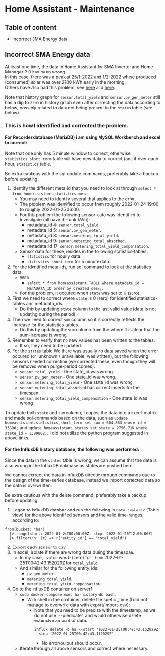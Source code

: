 # Home Assistant - Maintenance

## Table of content

- [Incorrect SMA Energy data](https://github.com/slittorin/home-assistant-maintenance#incorrect-sma-energy-data)

## Incorrect SMA Energy data

At least one time, the data in Home Assistant for SMA Inverter and Home Manager 2.0 has been wrong.\
In this case, there was a peak at 25/1-2022 and 1/2-2022 where produced (consumed) solar was over 2700 kWh early in the morning.\
Others have also had this problem, see [here](https://community.home-assistant.io/t/sma-solar-sensor-pv-gen-meter-showing-inconsistent-data/368280) and [here](https://github.com/home-assistant/core/issues/61838).

Note that history graph for `sensor.total_yield` and `sensor.pv_gen_meter` still has a dip to zero in history graph even after correcting the data according to below, possibly related to data not being present in the `states` table (see below).

### This is how I identified and corrected the problem.

#### For Recorder database (MariaDB) i am using MySQL Workbench and excel to correct:

Note that one only has 5 minute window to correct, otherwise `statistics_short_term` table will have new data to correct (and if over each hour, `statistics` table.

Be extra cautious with the sql-update commands, preferably take a backup before updating.

1. Identify the different meta-id that you need to look at through `select * from homeassistant.statistics_meta`.
   - You may need to identify several that applies to the error.
   - The problem was identified to occur from roughly 2022-01-24 19:00 to roughly 2022-01-25 06:00.
   - For this problem the following sensor-data was identified to investigate (all have the unit kWh):
     - metadata_id 4: `sensor.total_yield`.
     - metadata_id 5: `sensor.pv_gen_meter`.
     - metadata_id 8: `sensor.metering_total_yield`.
     - metadata_id 9: `sensor.metering_total_absorbed`.
     - metadata_id 17: `sensor.metering_total_yield_compensation`.
   - Sensor data for these, resides in the following statistics-tables:
     - `statistics` for hourly data.
     - `statistics_short_term` for 5 minute data.
2. For the identified meta-ids, run sql command to look at the statistics data:
   - With:
     - `select * from homeassistant.TABLE where metadata_id = METADATA_ID order by created desc;`.
   - For this problem, it occured when `state` was set to 0 (zero).
3. First we need to correct where `state` is 0 (zero) for identified statistics-tables and metadata_ids.
   - Do this by updating `state` column to the last valid value (data is not updating during the period).
4. Then we need to correct `sum` column so it is correctly reflects the increase for the statistics-tables.
   - Do this by updating the `sum` column from the where it is clear that the sum-increase is wrong.
5. Remember to verify that no new values has been written to the tables.
   - If so, they need to be updated.
6. For the `states` table We there was usually no data saved when the error occured (or 'unknown'/'unavailable' was written), but the following sensors needed correction (we corrected these, even though they will be removed when purge-period comes):
   - `sensor.total_yield` - One state_id was wrong.
   - `sensor.pv_gen_meter` - One state_id was wrong.
   - `sensor.metering_total_yield` - One state_id was wrong.
   - `sensor.metering_total_absorbed` has correct inserts for the timespan.
   - `sensor.metering_total_yield_compensation` - One state_id was wrong.
 
To update both `state` and `sum` column, I copied the data into a excel-matrix and made sql-commands based on the data, such as `update homeassistant.statistics_short_term set sum = 604.883 where id = 33890;` and `update homeassistant.states set state = 2756.716 where state_id = 1289802;`.
I did not utilize the python program suggested in above links.

#### For the InfluxDB history database, the following was performed:

Since the data in the `states` table is wrong, we can assume that the data is also wrong in the InfluxDB database as states are pushed here.

We cannot correct the data in InfluxDB directly through commands due to the design of the time-series database, instead we import corrected data so the data is overwritten.

Be extra cautious with the delete command, preferably take a backup before updating.

1. Logon to InfluxDB databas and run the following in `Data Explorer` (Table view) for the above identified sensors and the valid time-ranges, according to:
```
from(bucket: "ha")
  |> range(start: 2022-01-24T00:00:00Z, stop: 2022-01-26T12:00:00Z)
  |> filter(fn: (r) => r["entity_id"] == "total_yield")
```
2. Export each sensor to csv.
3. In excel, isolate if there are wrong data during the timespan.
   - In my case, `_value` was 0 (zero) for `_time` 2022-01-25T00:42:43.152029Z for `total_yield`.
   - And similar for the following entity_ids:
     - `pv_gen_meter`.
     - `metering_total_yield`.
     - `metering_total_yield_compensation`.
5. Go to the InfluxDB container on server1:
   - `sudo docker-compose exec ha-history-db bash`.
     - With shell in the container, delete the spefic _time (I did not manage to overwrite data with export/import-csv):
       - Note that you need to be precise with the timestamp, as we do not use '--predicate', and would otherwise delete extensive amount of data.
         ```
         influx delete -b ha --start '2022-01-25T00:42:43.152029Z' --stop '2022-01-25T00:42:43.152029Z'
         ```
         - No error/output should occur.
    - Iterate through all above sensors and correct where necessary.

